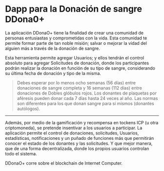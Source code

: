 # Dapp para la Donación de sangre DDona0+

La aplicación DDonaO+ tiene la finalidad de crear una comunidad de personas entusiastas y comprometidas con la vida. Esta comunidad te permite formar parte de tan noble misión; salvar o mejorar la vidad del alguien más a través de la donación de sangre.

Esta herramienta permite agregar Usuarios; y ellos tendrán el control absoluto para agregar Solicitudes de donación, donde los participantes podrán realizar la donación en función de su tipo de sangre, considerando su última fecha de donación y tipo de la misma. 

> Debes esperar por lo menos ocho semanas (56 días) entre donaciones de sangre completa y 16 semanas (112 días) entre donaciones de Dobles glóbulos rojos. Los donantes de plaquetas por aféresis pueden donar cada 7 días hasta 24 veces al año. Las normas son diferentes para los que donan sangre para sí mismos (donantes autólogos).

***

Además, por medio de la gamificación y recompensa en tockens ICP (u otra criptomoneda), se pretende insentivar a los usuarios a participar. La aplicación permite el control de donaciones, solicitudes, Usuarios, estadísticas, notificaciones y un puñado de funciones más que permitirán conocer el estado de los donantes y las solicitudes. Y que mejor manera, que de una forma decentralizada, donde los propios usuarios controlan todo el sistema.

DDonaO+ corre sobre el blockchain de Internet Computer.


